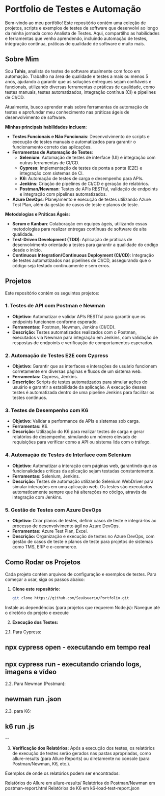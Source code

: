 # Portfolio de Testes e Automação

Bem-vindo ao meu portfólio! Este repositório contém uma coleção de projetos, scripts e exemplos de testes de software que desenvolvi ao longo da minha jornada como Analista de Testes. Aqui, compartilho as habilidades e ferramentas que venho aprendendo, incluindo automação de testes, integração contínua, práticas de qualidade de software e muito mais.

## Sobre Mim

Sou **Tahis**, analista de testes de software atualmente com foco em automação. Trabalho na área de qualidade e testes a mais ou menos 5 anos, ajudando a garantir que as soluções entregues sejam confiáveis e funcionais, utilizando diversas ferramentas e práticas de qualidade, como testes manuais, testes automatizados, integração contínua (CI) e pipelines de CI/CD.

Atualmente, busco aprender mais sobre ferramentas de automação de testes e aprofundar meu conhecimento nas práticas ágeis de desenvolvimento de software.

**Minhas principais habilidades incluem:**
- **Testes Funcionais e Não Funcionais**: Desenvolvimento de scripts e execução de testes manuais e automatizados para garantir o funcionamento correto das aplicações.
- **Ferramentas de Automação de Testes**:
  - **Selenium**: Automação de testes de interface (UI) e integração com outras ferramentas de CI/CD.
  - **Cypress**: Implementação de testes de ponta a ponta (E2E) e integração com sistemas de CI.
  - **K6**: Automação de testes de carga e desempenho para APIs.
  - **Jenkins**: Criação de pipelines de CI/CD e geração de relatórios.
  - **Postman/Newman**: Testes de APIs RESTful, validação de endpoints e integração com pipelines automatizados.
- **Azure DevOps**: Planejamento e execução de testes utilizando Azure Test Plan, além da gestão de casos de teste e planos de teste.

**Metodologias e Práticas Ágeis:**
- **Scrum e Kanban**: Colaboração em equipes ágeis, utilizando essas metodologias para realizar entregas contínuas de software de alta qualidade.
- **Test-Driven Development (TDD)**: Aplicação de práticas de desenvolvimento orientado a testes para garantir a qualidade do código desde o início.
- **Continuous Integration/Continuous Deployment (CI/CD)**: Integração de testes automatizados nas pipelines de CI/CD, assegurando que o código seja testado continuamente e sem erros.

## Projetos

Este repositório contém os seguintes projetos:

### 1. **Testes de API com Postman e Newman**
- **Objetivo:** Automatizar e validar APIs RESTful para garantir que os endpoints funcionem conforme esperado.
- **Ferramentas:** Postman, Newman, Jenkins (CI/CD).
- **Descrição:** Testes automatizados realizados com o Postman, executados via Newman para integração em Jenkins, com validação de respostas de endpoints e verificação de comportamentos esperados.

### 2. **Automação de Testes E2E com Cypress**
- **Objetivo:** Garantir que as interfaces e interações de usuário funcionem corretamente em diversas páginas e fluxos de um sistema web.
- **Ferramentas:** Cypress, Jenkins.
- **Descrição:** Scripts de testes automatizados para simular ações do usuário e garantir a estabilidade da aplicação. A execução desses testes é automatizada dentro de uma pipeline Jenkins para facilitar os testes contínuos.

### 3. **Testes de Desempenho com K6**
- **Objetivo:** Validar a performance de APIs e sistemas sob carga.
- **Ferramentas:** K6.
- **Descrição:** Utilização do K6 para realizar testes de carga e gerar relatórios de desempenho, simulando um número elevado de requisições para verificar como a API ou sistema lida com o tráfego.

### 4. **Automação de Testes de Interface com Selenium**
- **Objetivo:** Automatizar a interação com páginas web, garantindo que as funcionalidades críticas da aplicação sejam testadas constantemente.
- **Ferramentas:** Selenium, Jenkins.
- **Descrição:** Testes de automação utilizando Selenium WebDriver para simular interações em uma aplicação web. Os testes são executados automaticamente sempre que há alterações no código, através da integração com Jenkins.

### 5. **Gestão de Testes com Azure DevOps**
- **Objetivo:** Criar planos de testes, definir casos de teste e integrá-los ao processo de desenvolvimento ágil no Azure DevOps.
- **Ferramentas:** Azure Test Plan, Excel.
- **Descrição:** Organização e execução de testes no Azure DevOps, com gestão de casos de teste e planos de teste para projetos de sistemas como TMS, ERP e e-commerce.


## Como Rodar os Projetos

Cada projeto contém arquivos de configuração e exemplos de testes. Para começar a usar, siga os passos abaixo:

1. **Clone este repositório:**
   ```bash
   git clone https://github.com/SeuUsuario/Portfolio.git

Instale as dependências (para projetos que requerem Node.js): Navegue até o diretório do projeto e execute

2. **Execução dos Testes:**

2.1. Para Cypress:
## npx cypress open  - executando em tempo real
## npx cypress run - executando criando logs, imagens e vídeo

2.2. Para Newman (Postman):
## newman run <caminho-do-arquivo-postman>.json

2.3. para K6:
## k6 run <caminho-do-script>.js

--

3. **Verificação dos Relatórios:**
Após a execução dos testes, os relatórios de execução de testes serão gerados nas pastas apropriadas, como allure-results (para Allure Reports) ou diretamente no console (para Postman/Newman, K6, etc.).

Exemplos de onde os relatórios podem ser encontrados:

Relatórios do Allure em allure-results/
Relatórios do Postman/Newman em postman-report.html
Relatórios de K6 em k6-load-test-report.json